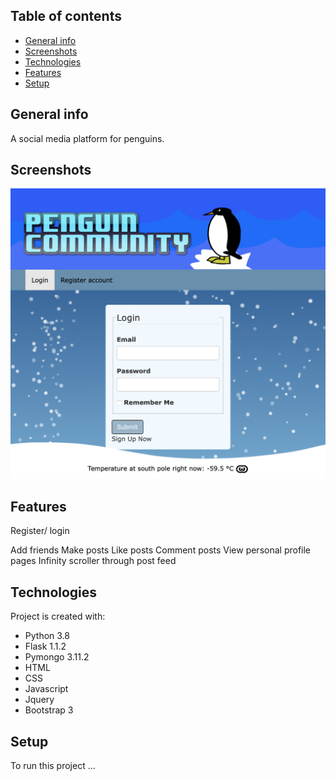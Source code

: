 ## Table of contents
* [General info](#general-info)
* [Screenshots](#screenshots)
* [Technologies](#technologies)
* [Features](#features)
* [Setup](#setup)

## General info
A social media platform for penguins. 

## Screenshots
![Alt text](/Screenshots/login-page.png?raw=true "Login page")

## Features
Register/ login

Add friends
Make posts
Like posts
Comment posts
View personal profile pages
Infinity scroller through post feed
	
## Technologies
Project is created with:
* Python 3.8
* Flask 1.1.2
* Pymongo 3.11.2
* HTML
* CSS
* Javascript
* Jquery
* Bootstrap 3
	
## Setup
To run this project ...
